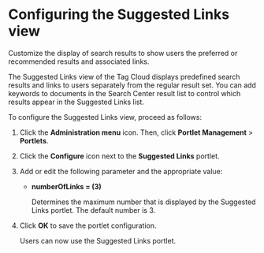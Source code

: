 # Configuring the Suggested Links view

Customize the display of search results to show users the preferred or recommended results and associated links.

The Suggested Links view of the Tag Cloud displays predefined search results and links to users separately from the regular result set. You can add keywords to documents in the Search Center result list to control which results appear in the Suggested Links list.

To configure the Suggested Links view, proceed as follows:

1.  Click the **Administration menu** icon. Then, click **Portlet Management** \> **Portlets**.

2.  Click the **Configure** icon next to the **Suggested Links** portlet.

3.  Add or edit the following parameter and the appropriate value:

    -   **numberOfLinks = \(3\)**

        Determines the maximum number that is displayed by the Suggested Links portlet. The default number is 3.

4.  Click **OK** to save the portlet configuration.

    Users can now use the Suggested Links portlet.

